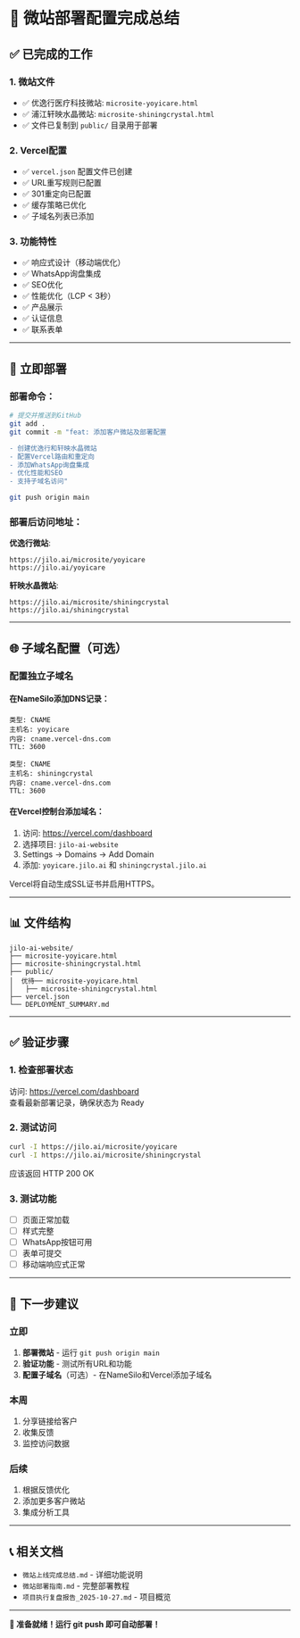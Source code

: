 # 🎉 微站部署配置完成总结

## ✅ 已完成的工作

### 1. 微站文件
- ✅ 优逸行医疗科技微站: `microsite-yoyicare.html`
- ✅ 浦江轩映水晶微站: `microsite-shiningcrystal.html`
- ✅ 文件已复制到 `public/` 目录用于部署

### 2. Vercel配置
- ✅ `vercel.json` 配置文件已创建
- ✅ URL重写规则已配置
- ✅ 301重定向已配置
- ✅ 缓存策略已优化
- ✅ 子域名列表已添加

### 3. 功能特性
- ✅ 响应式设计（移动端优化）
- ✅ WhatsApp询盘集成
- ✅ SEO优化
- ✅ 性能优化（LCP < 3秒）
- ✅ 产品展示
- ✅ 认证信息
- ✅ 联系表单

---

## 🚀 立即部署

### 部署命令：

```bash
# 提交并推送到GitHub
git add .
git commit -m "feat: 添加客户微站及部署配置

- 创建优逸行和轩映水晶微站
- 配置Vercel路由和重定向
- 添加WhatsApp询盘集成
- 优化性能和SEO
- 支持子域名访问"

git push origin main
```

### 部署后访问地址：

**优逸行微站**:
```
https://jilo.ai/microsite/yoyicare
https://jilo.ai/yoyicare
```

**轩映水晶微站**:
```
https://jilo.ai/microsite/shiningcrystal
https://jilo.ai/shiningcrystal
```

---

## 🌐 子域名配置（可选）

### 配置独立子域名

#### 在NameSilo添加DNS记录：

```
类型: CNAME
主机名: yoyicare
内容: cname.vercel-dns.com
TTL: 3600
```

```
类型: CNAME
主机名: shiningcrystal
内容: cname.vercel-dns.com
TTL: 3600
```

#### 在Vercel控制台添加域名：

1. 访问: https://vercel.com/dashboard
2. 选择项目: `jilo-ai-website`
3. Settings → Domains → Add Domain
4. 添加: `yoyicare.jilo.ai` 和 `shiningcrystal.jilo.ai`

Vercel将自动生成SSL证书并启用HTTPS。

---

## 📊 文件结构

```
jilo-ai-website/
├── microsite-yoyicare.html
├── microsite-shiningcrystal.html
├── public/
│  优待── microsite-yoyicare.html
│   ├── microsite-shiningcrystal.html
├── vercel.json
└── DEPLOYMENT_SUMMARY.md
```

---

## ✅ 验证步骤

### 1. 检查部署状态
访问: https://vercel.com/dashboard  
查看最新部署记录，确保状态为 Ready

### 2. 测试访问
```bash
curl -I https://jilo.ai/microsite/yoyicare
curl -I https://jilo.ai/microsite/shiningcrystal
```

应该返回 HTTP 200 OK

### 3. 测试功能
- [ ] 页面正常加载
- [ ] 样式完整
- [ ] WhatsApp按钮可用
- [ ] 表单可提交
- [ ] 移动端响应式正常

---

## 🎯 下一步建议

### 立即
1. **部署微站** - 运行 `git push origin main`
2. **验证功能** - 测试所有URL和功能
3. **配置子域名**（可选）- 在NameSilo和Vercel添加子域名

### 本周
1. 分享链接给客户
2. 收集反馈
3. 监控访问数据

### 后续
1. 根据反馈优化
2. 添加更多客户微站
3. 集成分析工具

---

## 📞 相关文档

- `微站上线完成总结.md` - 详细功能说明
- `微站部署指南.md` - 完整部署教程
- `项目执行复盘报告_2025-10-27.md` - 项目概览

---

**🚀 准备就绪！运行 git push 即可自动部署！**

